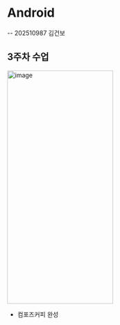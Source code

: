 # Android 
-- 202510987 김건보

## 3주차 수업

<img width="244" height="536" alt="image" src="https://github.com/user-attachments/assets/3e06d87d-7de2-4a0c-9bb8-4be5bfa56c87" />

- 컴포즈커피 완성
